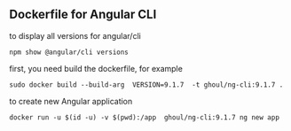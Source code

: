 ## Dockerfile for Angular CLI


to display all versions for angular/cli
```
npm show @angular/cli versions
```

first, you need build the dockerfile, for example
```
sudo docker build --build-arg  VERSION=9.1.7  -t ghoul/ng-cli:9.1.7 .
```

to create new Angular application
```
docker run -u $(id -u) -v $(pwd):/app  ghoul/ng-cli:9.1.7 ng new app
```